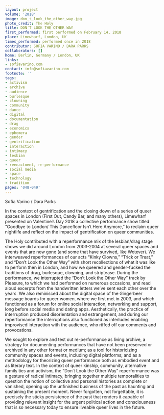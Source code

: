 ```yaml
---
layout: project
volume: '2018'
image: don_t_look_the_other_way.jpg
photo_credit: The Holy
title: DON’T LOOK THE OTHER WAY
first_performed: first performed on February 14, 2018
place: Limewharf, London, UK
times_performed: performed once in 2018
contributor: SOFIA VARINO / DARA PARKS
collaborators: []
home: Berlin, Germany / London, UK
links:
- sofiavarino.com
contact: info@sofiavarino.com
footnote: ''
tags:
- activism
- archive
- audience
- burlesque
- clowning
- community
- dance
- digital
- documentation
- drag
- economics
- ephemera
- gender
- gentrification
- interaction
- intimacy
- lesbian
- queer
- reenactment, re-performance
- social media
- space
- technology
- tradition
pages: '048-049'
---
```




Sofia Varino / Dara Parks

In the context of gentrification and the closing down of a series of queer spaces in London (First Out, Candy Bar, and many others), Limewharf presented on Valentine’s Day 2018 a collective performance show titled “Goodbye to London/ This Dancefloor Isn’t Here Anymore,” to reclaim queer nightlife and reflect on the impact of gentrification on queer communities.

The Holy contributed with a reperformance mix of the lesbian/drag stage shows we did around London from 2003-2004 at several queer spaces and events that are now gone (and some that have survived, like Wotever). We interweaved reperformances of our acts “Kinky Clowns,” “Trick or Treat,” and “Don’t Look the Other Way” with short recollections of what it was like to perform then in London, and how we queered and gender-fucked the traditions of drag, burlesque, clowning, and striptease. During the performance, we interrupted the “Don’t Look the Other Way” track by Pleasure, to which we had performed on numerous occasions, and read aloud excerpts from the handwritten letters we’ve sent each other over the years. We also reminisced about the digital space of the Gingerbeer message boards for queer women, where we first met in 2003, and which functioned as a forum for online social interaction, networking and support, long before social media and dating apps. Aesthetically, the practice of interruption produced disorientation and estrangement, and during our reperformance the interruptions also functioned as interludes enabling improvised interaction with the audience, who riffed off our comments and provocations.

We sought to explore and test out re-performance as living archive, a strategy for documenting performances that have not been preserved or archived in any other format or medium; as a tool for historicizing community spaces and events, including digital platforms; and as a methodology for theorizing queer performance both as embodied event and as literary text. In the context of queer kinship, community, alternative family ties and activism, the “Don’t Look the Other Way” reperformance was a gesture of radical intimacy, bringing together multiple temporalities to question the notion of collective and personal histories as complete or vanished, opening up the unfinished business of the past as haunting and sustaining the present moment. Never forgotten, not forgettable, it is precisely the sticky persistence of the past that renders it capable of providing relevant insight for the urgent political action and consciousness that is so necessary today to ensure liveable queer lives in the future.
